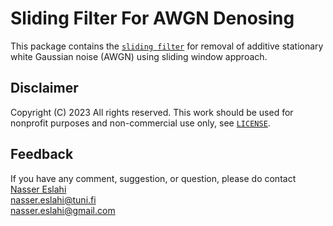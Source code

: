 # Sliding Filter For AWGN Denosing

This package contains the [`sliding filter`](./sliding_filter.py) for removal of
additive stationary white Gaussian noise (AWGN) using sliding window approach.




## Disclaimer
Copyright (C) 2023    All rights reserved.
This work should be used for nonprofit purposes and non-commercial use only, see [`LICENSE`](./LICENSE).




## Feedback
If you have any comment, suggestion, or question, please do contact
 [Nasser Eslahi](https://orcid.org/0000-0002-1134-9318)
\
 nasser.eslahi@tuni.fi
\
nasser.eslahi@gmail.com